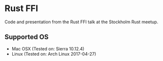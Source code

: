 # Rust FFI
Code and presentation from the Rust FFI talk at the Stockholm Rust meetup.

## Supported OS
* Mac OSX (Tested on: Sierra 10.12.4)
* Linux (Tested on: Arch Linux 2017-04-27)
